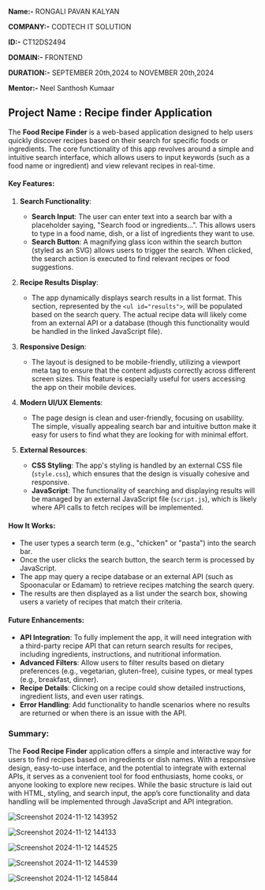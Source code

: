 **Name:-** RONGALI PAVAN KALYAN

**COMPANY:-** CODTECH IT SOLUTION

**ID:-** CT12DS2494

**DOMAIN:-** FRONTEND

**DURATION:-** SEPTEMBER 20th,2024 to NOVEMBER 20th,2024

**Mentor:-** Neel Santhosh Kumaar

## Project Name : Recipe finder Application

The **Food Recipe Finder** is a web-based application designed to help users quickly discover recipes based on their search for specific foods or ingredients. The core functionality of this app revolves around a simple and intuitive search interface, which allows users to input keywords (such as a food name or ingredient) and view relevant recipes in real-time.

#### Key Features:
1. **Search Functionality**:
   - **Search Input**: The user can enter text into a search bar with a placeholder saying, "Search food or ingredients...". This allows users to type in a food name, dish, or a list of ingredients they want to use.
   - **Search Button**: A magnifying glass icon within the search button (styled as an SVG) allows users to trigger the search. When clicked, the search action is executed to find relevant recipes or food suggestions.

2. **Recipe Results Display**:
   - The app dynamically displays search results in a list format. This section, represented by the `<ul id="results">`, will be populated based on the search query. The actual recipe data will likely come from an external API or a database (though this functionality would be handled in the linked JavaScript file).

3. **Responsive Design**:
   - The layout is designed to be mobile-friendly, utilizing a viewport meta tag to ensure that the content adjusts correctly across different screen sizes. This feature is especially useful for users accessing the app on their mobile devices.
   
4. **Modern UI/UX Elements**:
   - The page design is clean and user-friendly, focusing on usability. The simple, visually appealing search bar and intuitive button make it easy for users to find what they are looking for with minimal effort.

5. **External Resources**:
   - **CSS Styling**: The app's styling is handled by an external CSS file (`style.css`), which ensures that the design is visually cohesive and responsive.
   - **JavaScript**: The functionality of searching and displaying results will be managed by an external JavaScript file (`script.js`), which is likely where API calls to fetch recipes will be implemented.

#### How It Works:
- The user types a search term (e.g., "chicken" or "pasta") into the search bar.
- Once the user clicks the search button, the search term is processed by JavaScript.
- The app may query a recipe database or an external API (such as Spoonacular or Edamam) to retrieve recipes matching the search query.
- The results are then displayed as a list under the search box, showing users a variety of recipes that match their criteria.

#### Future Enhancements:
- **API Integration**: To fully implement the app, it will need integration with a third-party recipe API that can return search results for recipes, including ingredients, instructions, and nutritional information.
- **Advanced Filters**: Allow users to filter results based on dietary preferences (e.g., vegetarian, gluten-free), cuisine types, or meal types (e.g., breakfast, dinner).
- **Recipe Details**: Clicking on a recipe could show detailed instructions, ingredient lists, and even user ratings.
- **Error Handling**: Add functionality to handle scenarios where no results are returned or when there is an issue with the API.

### Summary:
The **Food Recipe Finder** application offers a simple and interactive way for users to find recipes based on ingredients or dish names. With a responsive design, easy-to-use interface, and the potential to integrate with external APIs, it serves as a convenient tool for food enthusiasts, home cooks, or anyone looking to explore new recipes. While the basic structure is laid out with HTML, styling, and search input, the app’s core functionality and data handling will be implemented through JavaScript and API integration.

![Screenshot 2024-11-12 143952](https://github.com/user-attachments/assets/828f8e63-7da1-4455-9af6-450277fc22d2)


![Screenshot 2024-11-12 144133](https://github.com/user-attachments/assets/cb91e902-0097-464b-8a14-7e8cc3377608)


![Screenshot 2024-11-12 144525](https://github.com/user-attachments/assets/a6d8e549-fcc3-4706-a6d1-2f41aea96621)


![Screenshot 2024-11-12 144539](https://github.com/user-attachments/assets/d90c1101-c77f-480f-bd23-a81a65622a99)


![Screenshot 2024-11-12 145844](https://github.com/user-attachments/assets/182a5377-1dc7-4e3c-b7f3-767de43b341e)




